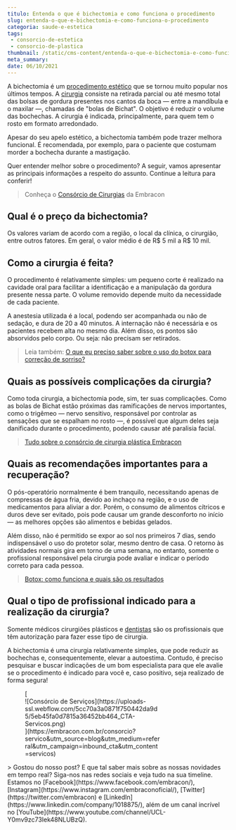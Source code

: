 ```yaml
---
titulo: Entenda o que é bichectomia e como funciona o procedimento
slug: entenda-o-que-e-bichectomia-e-como-funciona-o-procedimento
categoria: saude-e-estetica
tags:
 - consorcio-de-estetica
 - consorcio-de-plastica
thumbnail: /static/cms-content/entenda-o-que-e-bichectomia-e-como-funciona-o-procedimento.jpeg
meta_summary: 
date: 06/10/2021
---
```

A bichectomia é um [procedimento estético](https://www.embracon.com.br/blog/por-que-fazer-um-consorcio-de-cirurgia-plastica) que se tornou muito popular nos últimos tempos. A [cirurgia](https://www.embracon.com.br/blog/5-duvidas-sobre-o-consorcio-de-cirurgia) consiste na retirada parcial ou até mesmo total das bolsas de gordura presentes nos cantos da boca — entre a mandíbula e o maxilar —, chamadas de "bolas de Bichat". O objetivo é reduzir o volume das bochechas. A cirurgia é indicada, principalmente, para quem tem o rosto em formato arredondado.

Apesar do seu apelo estético, a bichectomia também pode trazer melhora funcional. É recomendada, por exemplo, para o paciente que costumam morder a bochecha durante a mastigação.

Quer entender melhor sobre o procedimento? A seguir, vamos apresentar as principais informações a respeito do assunto. Continue a leitura para conferir!

> Conheça o [Consórcio de Cirurgias](https://www.embracon.com.br/consorcio-servicos) da Embracon

Qual é o preço da bichectomia?
------------------------------

Os valores variam de acordo com a região, o local da clínica, o cirurgião, entre outros fatores. Em geral, o valor médio é de R$ 5 mil a R$ 10 mil.

Como a cirurgia é feita?
------------------------

O procedimento é relativamente simples: um pequeno corte é realizado na cavidade oral para facilitar a identificação e a manipulação da gordura presente nessa parte. O volume removido depende muito da necessidade de cada paciente.

A anestesia utilizada é a local, podendo ser acompanhada ou não de sedação, e dura de 20 a 40 minutos. A internação não é necessária e os pacientes recebem alta no mesmo dia. Além disso, os pontos são absorvidos pelo corpo. Ou seja: não precisam ser retirados.

> Leia também: [O que eu preciso saber sobre o uso do botox para correção de sorriso?](https://www.embracon.com.br/blog/o-que-eu-preciso-saber-sobre-o-uso-do-botox-para-correcao-de-sorriso)

Quais as possíveis complicações da cirurgia?
--------------------------------------------

Como toda cirurgia, a bichectomia pode, sim, ter suas complicações. Como as bolas de Bichat estão próximas das ramificações de nervos importantes, como o trigêmeo — nervo sensitivo, responsável por controlar as sensações que se espalham no rosto —, é possível que algum deles seja danificado durante o procedimento, podendo causar até paralisia facial.

> [Tudo sobre o consórcio de cirurgia plástica Embracon](https://www.embracon.com.br/blog/tudo-sobre-o-consorcio-de-cirurgia-plastica-embracon)

Quais as recomendações importantes para a recuperação?
------------------------------------------------------

O pós-operatório normalmente é bem tranquilo, necessitando apenas de compressas de água fria, devido ao inchaço na região, e o uso de medicamentos para aliviar a dor. Porém, o consumo de alimentos cítricos e duros deve ser evitado, pois pode causar um grande desconforto no início — as melhores opções são alimentos e bebidas gelados.

Além disso, não é permitido se expor ao sol nos primeiros 7 dias, sendo indispensável o uso do protetor solar, mesmo dentro de casa. O retorno às atividades normais gira em torno de uma semana, no entanto, somente o profissional responsável pela cirurgia pode avaliar e indicar o período correto para cada pessoa.

> [Botox: como funciona e quais são os resultados](https://www.embracon.com.br/blog/botox-como-funciona-e-quais-sao-os-resultados)

Qual o tipo de profissional indicado para a realização da cirurgia?
-------------------------------------------------------------------

Somente médicos cirurgiões plásticos e [dentistas](https://www.embracon.com.br/blog/entenda-como-e-o-curso-e-o-mercado-de-odontologia) são os profissionais que têm autorização para fazer esse tipo de cirurgia.

A bichectomia é uma cirurgia relativamente simples, que pode reduzir as bochechas e, consequentemente, elevar a autoestima. Contudo, é preciso pesquisar e buscar indicações de um bom especialista para que ele avalie se o procedimento é indicado para você e, caso positivo, seja realizado de forma segura!

<figure class="w-richtext-figure-type-image w-richtext-align-center" style="max-width:310px">[<div>![Consórcio de Serviços](https://uploads-ssl.webflow.com/5cc70a3a0871f750442da9d5/5eb45fa0d7815a36452bb464_CTA-Servicos.png)</div>](https://embracon.com.br/consorcio?servico&utm_source=blog&utm_medium=referral&utm_campaign=inbound_cta&utm_content=servicos)</figure>> Gostou do nosso post? E que tal saber mais sobre as nossas novidades em tempo real? Siga-nos nas redes sociais e veja tudo na sua timeline. Estamos no [Facebook](https://www.facebook.com/embracon/), [Instagram](https://www.instagram.com/embraconoficial/), [Twitter](https://twitter.com/embracon) e [LinkedIn](https://www.linkedin.com/company/1018875/), além de um canal incrível no [YouTube](https://www.youtube.com/channel/UCL-Y0mv9zc73Iek48NLUBzQ).
